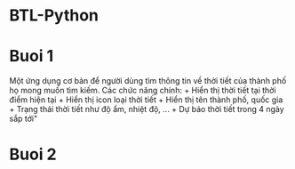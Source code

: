 # BTL-Python
# Buoi 1 
Một ứng dụng cơ bản để người dùng tìm thông tin về thời tiết của thành phố họ mong muốn tìm kiếm. 
Các chức năng chính:
    + Hiển thị thời tiết tại thời điểm hiện tại
    + Hiển thị icon loại thời tiết
    + Hiển thị tên thành phố, quốc gia
    + Trạng thái thời tiết như độ ẩm, nhiệt độ, ...
    + Dự báo thời tiết trong 4 ngày sắp tới"

# Buoi 2